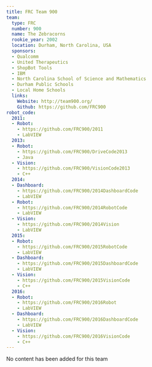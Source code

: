 ```yaml
---
title: FRC Team 900
team:
  type: FRC
  number: 900
  name: The Zebracorns
  rookie_year: 2002
  location: Durham, North Carolina, USA
  sponsors:
  - Qualcomm
  - United Therapeutics
  - ShopBot Tools
  - IBM
  - North Carolina School of Science and Mathematics
  - Durham Public Schools
  - Local Home Schools
  links:
    Website: http://team900.org/
    Github: https://github.com/FRC900
robot_code:
  2011:
  - Robot:
    - https://github.com/FRC900/2011
    - LabVIEW
  2013:
  - Robot:
    - https://github.com/FRC900/DriveCode2013
    - Java
  - Vision:
    - https://github.com/FRC900/VisionCode2013
    - C++
  2014:
  - Dashboard:
    - https://github.com/FRC900/2014DashboardCode
    - LabVIEW
  - Robot:
    - https://github.com/FRC900/2014RobotCode
    - LabVIEW
  - Vision:
    - https://github.com/FRC900/2014Vision
    - LabVIEW
  2015:
  - Robot:
    - https://github.com/FRC900/2015RobotCode
    - LabVIEW
  - Dashboard:
    - https://github.com/FRC900/2015DashboardCode
    - LabVIEW
  - Vision:
    - https://github.com/FRC900/2015VisionCode
    - C++
  2016:
  - Robot:
    - https://github.com/FRC900/2016Robot
    - LabVIEW
  - Dashboard:
    - https://github.com/FRC900/2016DashboardCode
    - LabVIEW
  - Vision:
    - https://github.com/FRC900/2016VisionCode
    - C++
---
```


No content has been added for this team
